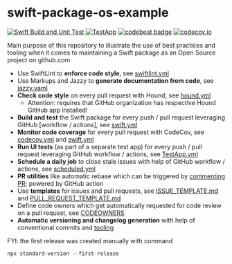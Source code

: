 # swift-package-os-example

[![Swift Build and Unit Test](https://github.com/MarcoEidinger/swift-package-os-example//workflows/Swift/badge.svg)](https://github.com/MarcoEidinger/swift-package-os-example/actions) [![TestApp](https://github.com/TeamEidinger/swift-package-os-example/workflows/TestApp/badge.svg)](https://github.com/MarcoEidinger/swift-package-os-example/actions) [![codebeat badge](https://codebeat.co/badges/1cd86e5b-ddff-4f63-ba11-a2341df3dd62)](https://codebeat.co/projects/github-com-marcoeidinger-swift-package-os-example-master) [![codecov.io](https://codecov.io/gh/TeamEidinger/swift-package-os-example/branch/master/graphs/badge.svg)](https://codecov.io/gh/TeamEidinger/swift-package-os-example/branch/master)

Main purpose of this repository to illustrate the use of best practices and tooling when it comes to maintaining a Swift package as an Open Source project on github.com

- Use SwiftLint to **enforce code style**, see [swiftlint.yml](./.swiftlint.yml)
- Use Markups and Jazzy to **generate documentation from code**, see [jazzy.yaml](./.jazzy.yaml)
- **Check code style** on every pull request with Hound, see [hound.yml](./.hound.yml)
  - Attention: requires that GitHub organization has respective Hound GitHub app installed! 
- **Build and test** the Swift package for every push / pull request leveraging GitHub [workflow / actions], see [swift.yml](./.github/workflows/swift.yml)
- **Monitor code coverage** for every pull request with CodeCov, see [codecov.yml](./.codecov.yml) and [swift.yml](./.github/workflows/swift.yml) 
- **Run UI tests** (as part of a separate test app) for every push / pull request leveraging GitHub workflow / actions, see [TestApp.yml](./.github/workflows/TestApp.yml)
- **Schedule a daily job** to close stale issues with help of GitHub workflow / actions, see [scheduled.yml](./.github/workflows/scheduled.yml)
- **PR utilities** like automatic rebase which can be triggered by [commenting PR](https://github.com/cirrus-actions/rebase); powered by GitHub action
- Use **templates** for issues and pull requests, see [ISSUE_TEMPLATE.md](./.github/ISSUE_TEMPLATE.md) and [PULL_REQUEST_TEMPLATE.md](./.github/PULL_REQUEST_TEMPLATE.md) 
- Define code owners which get automatically requested for code review on a pull request, see [CODEOWNERS](./.github/CODEOWNERS)
- **Automatic versioning and changelog generation** with help of conventional commits and [tooling](https://github.com/conventional-changelog/standard-version)

FYI: the first release was created manually with command

```
npx standard-version --first-release
```

